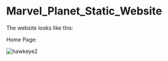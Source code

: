 # Marvel_Planet_Static_Website
The website looks like this:

Home Page:

![hawkeye2](https://user-images.githubusercontent.com/85679367/127656353-c1ef4c78-72bc-4e02-b0df-684378340ead.jpg)
